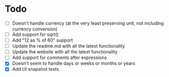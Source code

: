 # Todo 

- [ ] Doesn't handle currency (at the very least preserving unit, not including currency conversion)
- [ ] Add support for sqrt()
- [ ] Add "12 as % of 60" support
- [ ] Update the readme.md with all the latest functionality
- [ ] Update the website with all the latest functionality
- [ ] Add support for comments after expressions
- [x] Doesn't seem to handle days or weeks or months or years
- [x] Add UI snapshot tests
